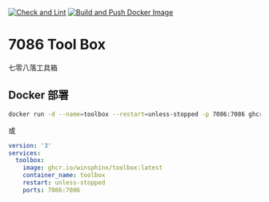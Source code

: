 [![Check and Lint](https://github.com/winsphinx/Toolbox/actions/workflows/check.yml/badge.svg)](https://github.com/winsphinx/Toolbox/actions/workflows/check.yml)
[![Build and Push Docker Image](https://github.com/winsphinx/toolbox/actions/workflows/docker.yml/badge.svg)](https://github.com/winsphinx/toolbox/actions/workflows/docker.yml)

# 7086 Tool Box
七零八落工具箱

## Docker 部署

```sh
docker run -d --name=toolbox --restart=unless-stopped -p 7086:7086 ghcr.io/winsphinx/toolbox:latest
```

或

```yaml
version: '3'
services:
  toolbox:
    image: ghcr.io/winsphinx/toolbox:latest
    container_name: toolbox
    restart: unless-stopped
    ports: 7086:7086
```
